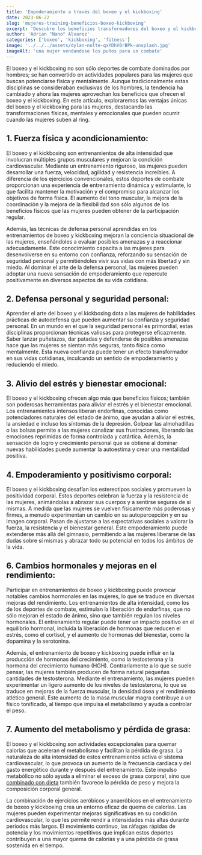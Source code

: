 ```yaml
---
title: 'Empoderamiento a través del boxeo y el kickboxing'
date: 2023-06-22
slug: 'mujeres-training-beneficios-boxeo-kickboxing'
excerpt: 'Descubre los beneficios transformadores del boxeo y el kickboxing para las mujeres'
author: 'Adrian "Nano" Alvarez'
categories: ['boxeo', 'kickboxing', 'fitness']
image: '../../../assets/dylan-nolte-qxYDhV0rBPk-unsplash.jpg'
imageAlt: 'una mujer vendandose los puños para un combate'
---
```


El boxeo y el kickboxing no son sólo deportes de combate dominados por hombres; se han convertido en actividades populares para las mujeres que buscan potenciarse física y mentalmente. Aunque tradicionalmente estas disciplinas se consideraban exclusivas de los hombres, la tendencia ha cambiado y ahora las mujeres aprovechan los beneficios que ofrecen el boxeo y el kickboxing. En este artículo, exploraremos las ventajas únicas del boxeo y el kickboxing para las mujeres, destacando las transformaciones físicas, mentales y emocionales que pueden ocurrir cuando las mujeres suben al ring.

## 1. Fuerza física y acondicionamiento:
El boxeo y el kickboxing son entrenamientos de alta intensidad que involucran múltiples grupos musculares y mejoran la condición cardiovascular. Mediante un entrenamiento riguroso, las mujeres pueden desarrollar una fuerza, velocidad, agilidad y resistencia increíbles. A diferencia de los ejercicios convencionales, estos deportes de combate proporcionan una experiencia de entrenamiento dinámica y estimulante, lo que facilita mantener la motivación y el compromiso para alcanzar los objetivos de forma física. El aumento del tono muscular, la mejora de la coordinación y la mejora de la flexibilidad son sólo algunos de los beneficios físicos que las mujeres pueden obtener de la participación regular.

Además, las técnicas de defensa personal aprendidas en los entrenamientos de boxeo y kickboxing mejoran la conciencia situacional de las mujeres, enseñándoles a evaluar posibles amenazas y a reaccionar adecuadamente. Este conocimiento capacita a las mujeres para desenvolverse en su entorno con confianza, reforzando su sensación de seguridad personal y permitiéndoles vivir sus vidas con más libertad y sin miedo. Al dominar el arte de la defensa personal, las mujeres pueden adoptar una nueva sensación de empoderamiento que repercute positivamente en diversos aspectos de su vida cotidiana.

## 2. Defensa personal y seguridad personal:
Aprender el arte del boxeo y el kickboxing dota a las mujeres de habilidades prácticas de autodefensa que pueden aumentar su confianza y seguridad personal. En un mundo en el que la seguridad personal es primordial, estas disciplinas proporcionan técnicas valiosas para protegerse eficazmente. Saber lanzar puñetazos, dar patadas y defenderse de posibles amenazas hace que las mujeres se sientan más seguras, tanto física como mentalmente. Esta nueva confianza puede tener un efecto transformador en sus vidas cotidianas, inculcando un sentido de empoderamiento y reduciendo el miedo.

## 3. Alivio del estrés y bienestar emocional:
El boxeo y el kickboxing ofrecen algo más que beneficios físicos; también son poderosas herramientas para aliviar el estrés y el bienestar emocional. Los entrenamientos intensos liberan endorfinas, conocidas como potenciadores naturales del estado de ánimo, que ayudan a aliviar el estrés, la ansiedad e incluso los síntomas de la depresión. Golpear las almohadillas o las bolsas permite a las mujeres canalizar sus frustraciones, liberando las emociones reprimidas de forma controlada y catártica. Además, la sensación de logro y crecimiento personal que se obtiene al dominar nuevas habilidades puede aumentar la autoestima y crear una mentalidad positiva.

## 4. Empoderamiento y positivismo corporal:
El boxeo y el kickboxing desafían los estereotipos sociales y promueven la positividad corporal. Estos deportes celebran la fuerza y la resistencia de las mujeres, animándolas a abrazar sus cuerpos y a sentirse seguras de sí mismas. A medida que las mujeres se vuelven físicamente más poderosas y firmes, a menudo experimentan un cambio en su autopercepción y en su imagen corporal. Pasan de ajustarse a las expectativas sociales a valorar la fuerza, la resistencia y el bienestar general. Este empoderamiento puede extenderse más allá del gimnasio, permitiendo a las mujeres liberarse de las dudas sobre sí mismas y abrazar todo su potencial en todos los ámbitos de la vida.

## 6. Cambios hormonales y mejoras en el rendimiento:
Participar en entrenamientos de boxeo y kickboxing puede provocar notables cambios hormonales en las mujeres, lo que se traduce en diversas mejoras del rendimiento. Los entrenamientos de alta intensidad, como los de los deportes de combate, estimulan la liberación de endorfinas, que no sólo mejoran el estado de ánimo, sino que también regulan los niveles hormonales. El entrenamiento regular puede tener un impacto positivo en el equilibrio hormonal, incluida la liberación de hormonas que reducen el estrés, como el cortisol, y el aumento de hormonas del bienestar, como la dopamina y la serotonina.

Además, el entrenamiento de boxeo y kickboxing puede influir en la producción de hormonas del crecimiento, como la testosterona y la hormona del crecimiento humano (HGH). Contrariamente a lo que se suele pensar, las mujeres también producen de forma natural pequeñas cantidades de testosterona. Mediante el entrenamiento, las mujeres pueden experimentar un ligero aumento de los niveles de testosterona, lo que se traduce en mejoras de la fuerza muscular, la densidad ósea y el rendimiento atlético general. Este aumento de la masa muscular magra contribuye a un físico tonificado, al tiempo que impulsa el metabolismo y ayuda a controlar el peso.

## 7. Aumento del metabolismo y pérdida de grasa:
El boxeo y el kickboxing son actividades excepcionales para quemar calorías que aceleran el metabolismo y facilitan la pérdida de grasa. La naturaleza de alta intensidad de estos entrenamientos activa el sistema cardiovascular, lo que provoca un aumento de la frecuencia cardiaca y del gasto energético durante y después del entrenamiento. Este impulso metabólico no sólo ayuda a eliminar el exceso de grasa corporal, sino que [combinado con dieta](https://www.nanofighters.club/es/blog/5-nutrition-articles/) también favorece la pérdida de peso y mejora la composición corporal general.

La combinación de ejercicios aeróbicos y anaeróbicos en el entrenamiento de boxeo y kickboxing crea un entorno eficaz de quema de calorías. Las mujeres pueden experimentar mejoras significativas en su condición cardiovascular, lo que les permite rendir a intensidades más altas durante periodos más largos. El movimiento continuo, las ráfagas rápidas de potencia y los movimientos repetitivos que implican estos deportes contribuyen a una mayor quema de calorías y a una pérdida de grasa sostenida en el tiempo.
